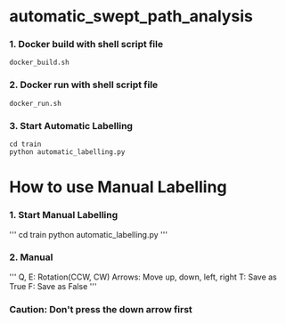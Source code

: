 # automatic_swept_path_analysis

### 1. Docker build with shell script file 

```
docker_build.sh
```

### 2. Docker run with shell script file

```
docker_run.sh
```

### 3. Start Automatic Labelling

```
cd train
python automatic_labelling.py
```

# How to use Manual Labelling

### 1. Start Manual Labelling

'''
cd train
python automatic_labelling.py
'''

### 2. Manual

'''
Q, E: Rotation(CCW, CW)
Arrows: Move up, down, left, right
T: Save as True
F: Save as False
'''

### Caution: Don't press the down arrow first
